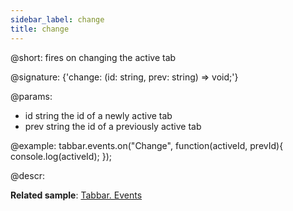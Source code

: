 ```yaml
---
sidebar_label: change
title: change
---          
```


@short: fires on changing the active tab

@signature: {'change: (id: string, prev: string) => void;'}

@params:
- id		string		the id of a newly active tab
- prev 		string		the id of a previously active tab

@example:
tabbar.events.on("Change", function(activeId, prevId){
    console.log(activeId);
});



@descr:

**Related sample**: [Tabbar. Events](https://snippet.dhtmlx.com/dld2qo1m)

